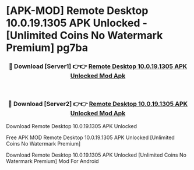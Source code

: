# [APK-MOD] Remote Desktop 10.0.19.1305 APK Unlocked - [Unlimited Coins No Watermark Premium] pg7ba



<div align="center">
<h3>🔴 Download [Server1] 👉👉 <a href="https://momento.my/?title=Remote_Desktop_10.0.19.1305_APK_Unlocked">Remote Desktop 10.0.19.1305 APK Unlocked Mod Apk</a></h3><br>

<h3>🔴 Download [Server2] 👉👉 <a href="https://momento.my/?title=Remote_Desktop_10.0.19.1305_APK_Unlocked">Remote Desktop 10.0.19.1305 APK Unlocked Mod Apk</a></h3>
</div>



Download Remote Desktop 10.0.19.1305 APK Unlocked 

Free APK MOD Remote Desktop 10.0.19.1305 APK Unlocked [Unlimited Coins No Watermark Premium]

Download Remote Desktop 10.0.19.1305 APK Unlocked [Unlimited Coins No Watermark Premium] Mod For Android
